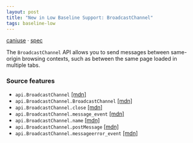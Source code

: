 ```yaml
---
layout: post
title: "New in Low Baseline Support: BroadcastChannel"
tags: baseline-low
---
```


[caniuse](https://caniuse.com/?search=broadcast-channel) · [spec](https://html.spec.whatwg.org/multipage/web-messaging.html#broadcasting-to-other-browsing-contexts)

The `BroadcastChannel` API allows you to send messages between same-origin browsing contexts, such as between the same page loaded in multiple tabs.

### Source features

- ``api.BroadcastChannel`` [[mdn]](https://https://developer.mozilla.org/en-US/search?q=api.BroadcastChannel)
- ``api.BroadcastChannel.BroadcastChannel`` [[mdn]](https://https://developer.mozilla.org/en-US/search?q=api.BroadcastChannel.BroadcastChannel)
- ``api.BroadcastChannel.close`` [[mdn]](https://https://developer.mozilla.org/en-US/search?q=api.BroadcastChannel.close)
- ``api.BroadcastChannel.message_event`` [[mdn]](https://https://developer.mozilla.org/en-US/search?q=api.BroadcastChannel.message_event)
- ``api.BroadcastChannel.name`` [[mdn]](https://https://developer.mozilla.org/en-US/search?q=api.BroadcastChannel.name)
- ``api.BroadcastChannel.postMessage`` [[mdn]](https://https://developer.mozilla.org/en-US/search?q=api.BroadcastChannel.postMessage)
- ``api.BroadcastChannel.messageerror_event`` [[mdn]](https://https://developer.mozilla.org/en-US/search?q=api.BroadcastChannel.messageerror_event)
